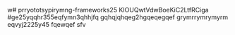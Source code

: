 w# prryototsypirymng-frameworks25
KIOUQwtVdwBoeKiC2LtfRCiga
#ge25yqqhr355eqfymn3qhhjfq
gqhqjqhqeg2hgqeqegqef
grymrrymrymyrm
eqvyj2225y45
fqewqef
sfv
